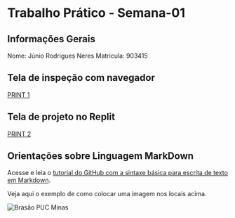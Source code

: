 # Trabalho Prático - Semana-01

## Informações Gerais

Nome: Júnio Rodrigues Neres
Matricula: 903415

## Tela de inspeção com navegador
[PRINT 1](images/print1.png)

## Tela de projeto no Replit

[PRINT 2](images/print2.png)


## Orientações sobre Linguagem MarkDown

Acesse e leia o [tutorial do GitHub com a sintaxe básica para escrita de texto em Markdown](https://docs.github.com/pt/get-started/writing-on-github/getting-started-with-writing-and-formatting-on-github/basic-writing-and-formatting-syntax).

Veja aqui o exemplo de como colocar uma imagem nos locais acima. 

![Brasão PUC Minas](images/brasao_puc.png)
